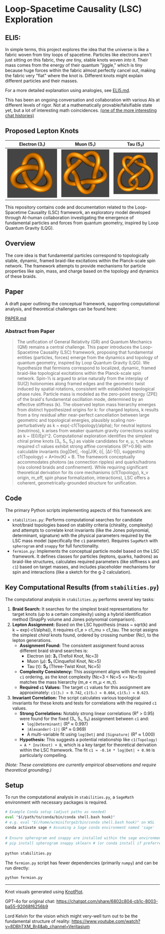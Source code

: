 # Loop-Spacetime Causality (LSC) Exploration

## ELI5:

In simple terms, this project explores the idea that the universe is like a fabric woven from tiny loops of spacetime. Particles like electrons aren't just sitting *on* this fabric, they *are* tiny, stable knots woven *into* it. Their mass comes from the energy of their quantum "jiggle," which is tiny because huge forces within the fabric almost perfectly cancel out, making the fabric very "flat" where the knot is. Different knots might explain different particles and their masses.

For a more detailed explanation using analogies, see [ELI5.md](ELI5.md).

This has been an ongoing conversation and collaboration with various AIs at different levels of rigor.  Not at a mathematically provable/falsifiable state yet, but a lot of interesting math coincidences. 
[(one of the more interesting chat histories)](https://chatgpt.com/share/6802c804-cb1c-8003-ba55-92068f6256b9)

## Proposed Lepton Knots

| Electron (3₁)                | Muon (5₁)                    | Tau (5₂)                     |
| :--------------------------: | :--------------------------: | :--------------------------: |
| ![Electron Knot](3_1_knot_electron.png) | ![Muon Knot](5_1_knot_muon.png) | ![Tau Knot](5_2_knot_tau.png) |

This repository contains code and documentation related to the Loop-Spacetime Causality (LSC) framework, an exploratory model developed through AI-human collaboration investigating the emergence of fundamental particles and forces from quantum geometry, inspired by Loop Quantum Gravity (LQG).

## Overview

The core idea is that fundamental particles correspond to topologically stable, dynamic, framed braid-like excitations within the Planck-scale spin network. The framework attempts to provide mechanisms for particle properties like spin, mass, and charge based on the topology and dynamics of these braids.

## Paper

A draft paper outlining the conceptual framework, supporting computational analysis, and theoretical challenges can be found here:

[PAPER.md](PAPER.md)

### Abstract from Paper

> The unification of General Relativity (GR) and Quantum Mechanics (QM) remains a central challenge. This paper introduces the Loop-Spacetime Causality (LSC) framework, proposing that fundamental entities (particles, forces) emerge from the dynamics and topology of quantum geometry, inspired by Loop Quantum Gravity (LQG). We hypothesize that fermions correspond to localized, dynamic, framed braid-like topological excitations within the Planck-scale spin network. Spin-½ is argued to arise naturally from the interplay of SU(2) holonomies along framed edges and the geometric twist induced by spatial rotations, consistent with established topological phase rules. Particle mass is modeled as the zero-point energy (ZPE) of the braid's fundamental oscillation mode, determined by an effective stiffness (k). The observed lepton mass hierarchy emerges from distinct hypothesized origins for k: for charged leptons, k results from a tiny residual after near-perfect cancellation between large geometric and topological energies, plausibly scaling non-perturbatively as k ~ exp(-c1(Topology)/alpha); for neutral leptons (neutrinos), k arises from weaker quantum gravity corrections scaling as k ~ (E0/Ep)^2. Computational exploration identifies the simplest chiral prime knots (3₁, 5₁, 5₂) as viable candidates for e, μ, τ, whose required c1 values exhibit strong affine correlations (R²>0.96) with calculable invariants (log|Det|, -log|J(K; i)|, |Δ(-1)|), suggesting c1(Topology) = A*Inv(K) + B. The framework conceptually accommodates photons (as connection ripples) and quarks/hadrons (via colored braids and confinement). While requiring significant theoretical derivation for its core mechanisms (c1(Topology), k_ν origin, m_eff, spin phase formalization, interactions), LSC offers a coherent, geometrically-grounded structure for unification.

## Code

The primary Python scripts implementing aspects of this framework are:

*   `stabilities.py`: Performs computational searches for candidate knot/braid topologies based on stability criteria (chirality, complexity) and attempts to correlate knot invariants (like the Jones polynomial, determinant, signature) with the physical parameters required by the LSC mass model (specifically the `c1` parameter). Requires `SageMath` with `spherogram` and `snappy` for full functionality.
*   `fermion.py`: Implements the conceptual particle model based on the LSC framework. It defines classes for particles (leptons, quarks, hadrons) as braid-like structures, calculates required parameters (like stiffness `k` and `c1`) based on target masses, and includes placeholder mechanisms for spin and interactions (like a sketch for the g-2 calculation).

## Key Computational Results (from `stabilities.py`)

The computational analysis in `stabilities.py` performs several key tasks:

1.  **Braid Search:** It searches for the simplest braid representations for target knots (up to a certain complexity) using a hybrid identification method (SnapPy volume and Jones polynomial comparison).
2.  **Lepton Assignment:** Based on the LSC hypothesis (mass ~ sqrt(k) and k ~ exp(-c1/alpha)), it requires c1_e > c1_mu > c1_tau. The script assigns the simplest *chiral* knots found, ordered by crossing number (Nc), to the lepton generations.
    *   **Assignment Found:** The consistent assignment found across different braid strand searches is:
        *   Electron (e): **3₁** (Trefoil Knot, Nc=3)
        *   Muon (μ): **5₁** (Cinquefoil Knot, Nc=5)
        *   Tau (τ): **5₂** (Three-Twist Knot, Nc=5)
    *   **Complexity Consistency:** This assignment aligns with the required `c1` ordering, as the knot complexity (Nc=3 < Nc=5 <= Nc=5) matches the mass hierarchy (m_e < m_μ < m_τ).
    *   **Required `c1` Values:** The target `c1` values for this assignment are approximately: `c1(3₁) ≈ 0.742`, `c1(5₁) ≈ 0.664`, `c1(5₂) ≈ 0.623`.
3.  **Invariant Correlation:** The script calculates various topological invariants for these knots and tests for correlations with the required `c1` values.
    *   **Strong Correlations:** Notably strong linear correlations (R² > 0.95) were found for the fixed (3₁, 5₁, 5₂) assignment between `c1` and:
        *   `log|Determinant|` (R² ≈ 0.997)
        *   `|Alexander(-1)|` (R² ≈ 0.969)
        *   A multi-variable fit using `log|Det|` and `|Signature|` (R² ≈ 1.000)
    *   **Hypothesis:** This suggests a potential relationship like `c1(Topology) ≈ A * Inv(Knot) + B`, which is a key target for theoretical derivation within the LSC framework. The fit `c1 ≈ -0.14 * log|Det| + 0.90` is particularly compelling.

*(Note: These correlations are currently empirical observations and require theoretical grounding.)*

## Setup

To run the computational analysis in `stabilities.py`, a `SageMath` environment with necessary packages is required.

```bash
# Example Conda setup (adjust paths as needed)
eval "$(/path/to/conda/bin/conda shell.bash hook)"
# e.g. eval "$(/home/w/miniforge3/bin/conda shell.bash hook)" on WSL
conda activate sage # Assuming a Sage conda environment named 'sage'

# Ensure spherogram and snappy are installed within the sage environment
# pip install spherogram snappy sklearn # (or conda install if preferred/available)

python stabilities.py
```

The `fermion.py` script has fewer dependencies (primarily `numpy`) and can be run directly:

```bash
python fermion.py
```

---
Knot visuals generated using [KnotPlot](https://knotplot.com/).

GPT-4o for original chat:
https://chatgpt.com/share/6802c804-cb1c-8003-ba55-92068f6256b9

Lord Kelvin for the vision which might very-well turn out to be the fundamental structure of reality:
https://www.youtube.com/watch?v=8DBhTXM_Br4&ab_channel=Veritasium